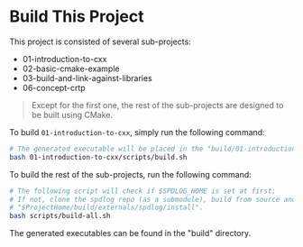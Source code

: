 # Build This Project

This project is consisted of several sub-projects:

- 01-introduction-to-cxx
- 02-basic-cmake-example
- 03-build-and-link-against-libraries
- 06-concept-crtp

> Except for the first one, the rest of the sub-projects are designed to be built using CMake.

To build `01-introduction-to-cxx`, simply run the following command:

```bash
# The generated executable will be placed in the "build/01-introduction" directory
bash 01-introduction-to-cxx/scripts/build.sh
```

To build the rest of the sub-projects, run the following command:

```bash
# The following script will check if $SPDLOG_HOME is set at first;
# If not, clone the spdlog repo (as a submodule), build from source and install it to
# "$ProjectHome/build/externals/spdlog/install".
bash scripts/build-all.sh
```

The generated executables can be found in the "build" directory.
